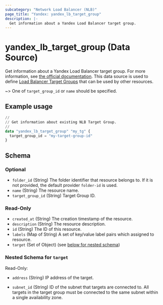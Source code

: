 ```yaml
---
subcategory: "Network Load Balancer (NLB)"
page_title: "Yandex: yandex_lb_target_group"
description: |-
  Get information about a Yandex Load Balancer target group.
---
```


# yandex_lb_target_group (Data Source)

Get information about a Yandex Load Balancer target group. For more information, see [the official documentation](https://yandex.cloud/docs/load-balancer/quickstart).
This data source is used to define [Load Balancer Target Groups](https://yandex.cloud/docs/load-balancer/concepts/target-resources) that can be used by other resources.

~> One of `target_group_id` or `name` should be specified.

## Example usage

```terraform
//
// Get information about existing NLB Target Group.
//
data "yandex_lb_target_group" "my_tg" {
  target_group_id = "my-target-group-id"
}
```

<!-- schema generated by tfplugindocs -->
## Schema

### Optional

- `folder_id` (String) The folder identifier that resource belongs to. If it is not provided, the default provider `folder-id` is used.
- `name` (String) The resource name.
- `target_group_id` (String) Target Group ID.

### Read-Only

- `created_at` (String) The creation timestamp of the resource.
- `description` (String) The resource description.
- `id` (String) The ID of this resource.
- `labels` (Map of String) A set of key/value label pairs which assigned to resource.
- `target` (Set of Object) (see [below for nested schema](#nestedatt--target))

<a id="nestedatt--target"></a>
### Nested Schema for `target`

Read-Only:

- `address` (String) IP address of the target.

- `subnet_id` (String) ID of the subnet that targets are connected to. All targets in the target group must be connected to the same subnet within a single availability zone.

